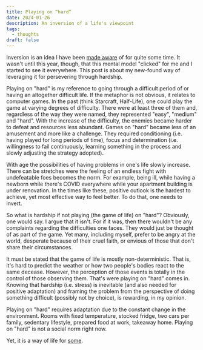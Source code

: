 ```yaml
---
title: Playing on “hard”
date: 2024-01-26
description: An inversion of a life's viewpoint
tags:
  - thoughts
draft: false
---
```

Inversion is an idea I have been [made aware](https://fs.blog/inversion/) of for quite some time. It wasn't until this year, though, that this mental model "clicked" for me and I started to see it everywhere. This post is about my new-found way of leveraging it for persevering through hardship.

Playing on "hard" is my reference to going through a difficult period of or having an altogether difficult life. If the metaphor is not obvious, it relates to computer games. In the past (think Starcraft, Half-Life), one could play the game at varying degrees of difficulty. There were at least three of them and, regardless of the way they were named, they represented "easy", "medium" and "hard". With the increase of the difficulty, the enemies became harder to defeat and resources less abundant. Games on "hard" became less of an amusement and more like a challenge. They required conditioning (i.e. having played for long periods of time), focus and determination (i.e. willingness to fail continuously, learning something in the process and slowly adjusting the strategy adopted).

With age the possibilities of having problems in one's life slowly increase. There can be stretches were the feeling of an endless fight with undefeatable foes becomes the norm. For example, being ill, while having a newborn while there's COVID everywhere while your apartment building is under renovation. In the times like these, positive outlook is the hardest to achieve, yet most effective way to feel better. To do that, one needs to invert.

So what is hardship if not playing (the game of life) on "hard"? Obviously, one would say. I argue that it isn't. For if it was, then there wouldn't be any complaints regarding the difficulties one faces. They would just be thought of as part of the game. Yet many, including myself, prefer to be angry at the world, desperate because of their cruel faith, or envious of those that don't share their circumstances.

It must be stated that the game of life is mostly non-deterministic. That is, it's hard to predict the weather or how two people's bodies react to the same decease. However, the perception of those events is totally in the control of those observing them. That's were playing on "hard" comes in. Knowing that hardship (i.e. stress) is inevitable (and also needed for positive adaptation) and framing the problem from the perspective of doing something difficult (possibly not by choice), is rewarding, in my opinion.

Playing on "hard" requires adaptation due to the constant change in the environment. Rooms with fixed temperature, stocked fridge, two cars per family, sedentary lifestyle, prepared food at work, takeaway home. Playing on "hard" is not a social norm right now. 

 Yet, it is a way of life for [some](https://youtu.be/nDLb8_wgX50?si=FkjPN_5u_H1us8J5&t=478).
